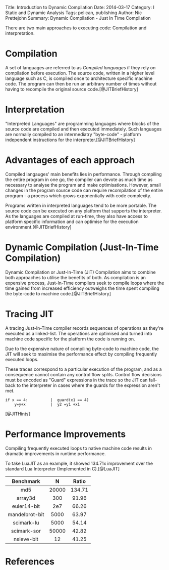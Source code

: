 Title: Introduction to Dynamic Compilation
Date: 2014-03-17
Category: I Static and Dynamic Analysis
Tags: pelican, publishing
Author: Nic Prettejohn
Summary: Dynamic Compilation - Just In Time Compilation

There are two main approaches to executing code: Compilation and interpretation.


Compilation
===========
A set of languages are referred to as *Compiled languages* if they rely on
compilation before execution. The source code, written in a higher level
language such as C, is compiled once to architecture specific machine code.
The program can then be run an arbitrary number of times without having to
recompile the original source code.[@JITBriefHistory]


Interpretation
==============
"Interpreted Languages" are programming languages where blocks of the source
code are compiled and then executed immediately. Such languages are normally
compiled to an intermediatry "byte-code" - platform independent instructions
for the interpreter.[@JITBriefHistory]


Advantages of each approach
===========================
Compiled langauges' main benefits lies in performance. Through compiling the
entire program in one go, the compiler can devote as much time as necessary to
analyse the program and make optimisations. However, small changes in the
program source code can require recompilation of the entire program - a
process which grows exponentially with code complexity.

Programs written in interpreted languages tend to be more portable. The source
code can be executed on any platform that supports the interpreter. As the
languages are compiled at run-time, they also have access to platform specific
information and can optimise for the execution environment.[@JITBriefHistory]


Dynamic Compilation (Just-In-Time Compilation)
==============================================
Dynamic Compilation or Just-In-Time (JIT) Compilation aims to combine both
approaches to utilise the benefits of both. As compilation is an expensive
process, Just-In-Time compilers seek to compile loops where the time gained
from increased efficiency outweighs the time spent compiling the byte-code to
machine code.[@JITBriefHistory]


Tracing JIT
===========
A tracing Just-In-Time compiler records sequences of operations as they're
executed as a linked-list. The operations are optimised and turned into
machine code specific for the platform the code is running on.

Due to the expensive nature of compiling byte-code to machine code, the JIT
will seek to maximise the performance effect by compiling frequently executed
loops.

These traces correspond to a particular execution of the program, and as a
consequence cannot contain any control flow splits. Control flow decisions
must be encoded as "Guard" expressions in the trace so the JIT can fall-back
to the interpreter in cases where the guards for the expression aren't met.

```
if x == 4:          |  guard(x1 == 4)
    y=y+x           |  y2 =y1 +x1
```
[@JITHints]


Performance Improvements
========================
Compiling frequently executed loops to native machine code results in dramatic
improvements in runtime performance.

To take LuaJIT as an example, it showed 134.71x improvement over the standard
Lua Interpreter (Implemented in C).[@LuaJIT]

| <center>Benchmark</center> | <center>N</center>| <center>Ratio</center>|
|:--------------:|:--------:|:------:|
| md5	         | 20000    | 134.71 |
| array3d	     | 300      | 91.96  |
| euler14-bit    | 2e7	    | 66.26	 |
| mandelbrot-bit | 5000     | 63.97	 |
| scimark-lu	 | 5000     | 54.14	 |
| scimark-sor	 | 50000    | 42.82	 |
| nsieve-bit     |  12      |41.25	 |


References
==========

[@JITBriefHistory "A Brief History of Just-In-Time"]: http://dl.acm.org/citation.cfm?id=857077
[@JITHints "Runtime Feedback in a Meta-Tracing JIT for Efficient Dynamic Languages"]: https://bitbucket.org/pypy/extradoc/raw/extradoc/talk/icooolps2011/jit-hints.pdf
[@LuaJIT "LuaJIT Performance Benchmarks"]: http://luajit.org/performance_x86.html
